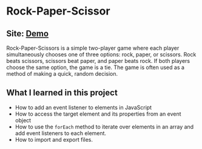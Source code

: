# Rock-Paper-Scissor

## Site: [Demo](https://itsmenelvin.github.io/Rock-Paper-Scissor/)

Rock-Paper-Scissors is a simple two-player game where each player simultaneously chooses one of three options: rock, paper, or scissors. Rock beats scissors, scissors beat paper, and paper beats rock. If both players choose the same option, the game is a tie. The game is often used as a method of making a quick, random decision.

## What I learned in this project

- How to add an event listener to elements in JavaScript
- How to access the target element and its properties from an event object
- How to use the `forEach` method to iterate over elements in an array and add event listeners to each element.
- How to import and export files.
